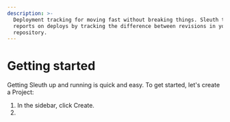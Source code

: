 ```yaml
---
description: >-
  Deployment tracking for moving fast without breaking things. Sleuth tracks and
  reports on deploys by tracking the difference between revisions in your code
  repository.
---
```


# Getting started

Getting Sleuth up and running is quick and easy. To get started, let's create a Project: 

1. In the sidebar, click Create. 
2. 


